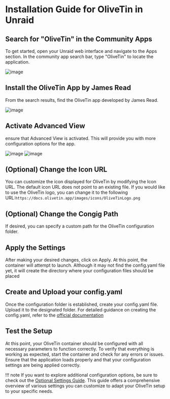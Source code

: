 # Installation Guide for OliveTin in Unraid
## Search for "OliveTin" in the Community Apps
To get started, open your Unraid web interface and navigate to the Apps section. In the community app search bar, type "OliveTin" to locate the application.

![image](https://github.com/user-attachments/assets/f4f647f3-c62f-49ec-8ce5-c60e9a6e43fc)


## Install the OliveTin App by James Read
From the search results, find the OliveTin app developed by James Read.

![image](https://github.com/user-attachments/assets/7e0bbf81-c33b-4761-b942-57f46a702fb9)

## Activate Advanced View
ensure that Advanced View is activated. This will provide you with more configuration options for the app.

![image](https://github.com/user-attachments/assets/c0a4a8d2-c7fd-4587-b581-32ea98cd1f40)
![image](https://github.com/user-attachments/assets/3abad6d3-3bdf-4890-a06e-1993610ab63a)

## (Optional) Change the Icon URL
You can customize the icon displayed for OliveTin by modifying the Icon URL. The default icon URL does not point to an existing file. If you would like to use the OliveTin logo, you can change it to the following URL:```https://docs.olivetin.app/images/icons/OliveTinLogo.png```

## (Optional) Change the Congig Path
If desired, you can specify a custom path for the OliveTin configuration folder.

## Apply the Settings
After making your desired changes, click on Apply. At this point, the container will attempt to launch. Although it may not find the config.yaml file yet, it will create the directory where your configuration files should be placed

## Create and Upload your config.yaml
Once the configuration folder is established, create your config.yaml file. Upload it to the designated folder. For detailed guidance on creating the config.yaml, refer to the [official documentation](https://docs.olivetin.app/index.html) 

## Test the Setup
At this point, your OliveTin container should be configured with all necessary parameters to function correctly. To verify that everything is working as expected, start the container and check for any errors or issues. Ensure that the application loads properly and that your configuration settings are being applied correctly.

!!! note
  If you want to explore additional configuration options, be sure to check out the [Optional Settings Guide](https://github.com/Josh-su/My-OliveTin-Configs/blob/main/Setup/Optional-Settings.md#table-of-contents). 
  This guide offers a comprehensive overview of various settings you can customize to adapt your OliveTin setup to your specific needs.
